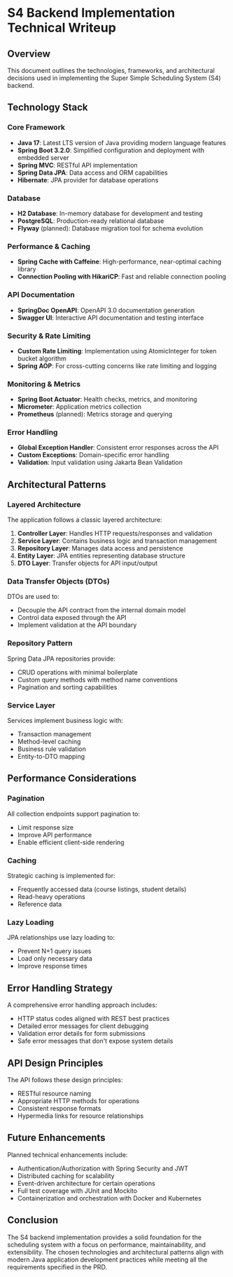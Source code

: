 # S4 Backend Implementation Technical Writeup

## Overview
This document outlines the technologies, frameworks, and architectural decisions used in implementing the Super Simple Scheduling System (S4) backend.

## Technology Stack

### Core Framework
- **Java 17**: Latest LTS version of Java providing modern language features
- **Spring Boot 3.2.0**: Simplified configuration and deployment with embedded server
- **Spring MVC**: RESTful API implementation
- **Spring Data JPA**: Data access and ORM capabilities
- **Hibernate**: JPA provider for database operations

### Database
- **H2 Database**: In-memory database for development and testing
- **PostgreSQL**: Production-ready relational database
- **Flyway** (planned): Database migration tool for schema evolution

### Performance & Caching
- **Spring Cache with Caffeine**: High-performance, near-optimal caching library
- **Connection Pooling with HikariCP**: Fast and reliable connection pooling

### API Documentation
- **SpringDoc OpenAPI**: OpenAPI 3.0 documentation generation
- **Swagger UI**: Interactive API documentation and testing interface

### Security & Rate Limiting
- **Custom Rate Limiting**: Implementation using AtomicInteger for token bucket algorithm
- **Spring AOP**: For cross-cutting concerns like rate limiting and logging

### Monitoring & Metrics
- **Spring Boot Actuator**: Health checks, metrics, and monitoring
- **Micrometer**: Application metrics collection
- **Prometheus** (planned): Metrics storage and querying

### Error Handling
- **Global Exception Handler**: Consistent error responses across the API
- **Custom Exceptions**: Domain-specific error handling
- **Validation**: Input validation using Jakarta Bean Validation

## Architectural Patterns

### Layered Architecture
The application follows a classic layered architecture:
1. **Controller Layer**: Handles HTTP requests/responses and validation
2. **Service Layer**: Contains business logic and transaction management
3. **Repository Layer**: Manages data access and persistence
4. **Entity Layer**: JPA entities representing database structure
5. **DTO Layer**: Transfer objects for API input/output

### Data Transfer Objects (DTOs)
DTOs are used to:
- Decouple the API contract from the internal domain model
- Control data exposed through the API
- Implement validation at the API boundary

### Repository Pattern
Spring Data JPA repositories provide:
- CRUD operations with minimal boilerplate
- Custom query methods with method name conventions
- Pagination and sorting capabilities

### Service Layer
Services implement business logic with:
- Transaction management
- Method-level caching
- Business rule validation
- Entity-to-DTO mapping

## Performance Considerations

### Pagination
All collection endpoints support pagination to:
- Limit response size
- Improve API performance
- Enable efficient client-side rendering

### Caching
Strategic caching is implemented for:
- Frequently accessed data (course listings, student details)
- Read-heavy operations
- Reference data

### Lazy Loading
JPA relationships use lazy loading to:
- Prevent N+1 query issues
- Load only necessary data
- Improve response times

## Error Handling Strategy
A comprehensive error handling approach includes:
- HTTP status codes aligned with REST best practices
- Detailed error messages for client debugging
- Validation error details for form submissions
- Safe error messages that don't expose system details

## API Design Principles
The API follows these design principles:
- RESTful resource naming
- Appropriate HTTP methods for operations
- Consistent response formats
- Hypermedia links for resource relationships

## Future Enhancements
Planned technical enhancements include:
- Authentication/Authorization with Spring Security and JWT
- Distributed caching for scalability
- Event-driven architecture for certain operations
- Full test coverage with JUnit and Mockito
- Containerization and orchestration with Docker and Kubernetes

## Conclusion
The S4 backend implementation provides a solid foundation for the scheduling system with a focus on performance, maintainability, and extensibility. The chosen technologies and architectural patterns align with modern Java application development practices while meeting all the requirements specified in the PRD. 
